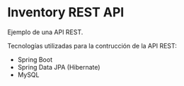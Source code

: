 # Inventory REST API
Ejemplo de una API REST.

Tecnologías utilizadas para la contrucción de la API REST:
- Spring Boot
- Spring Data JPA (Hibernate)
- MySQL